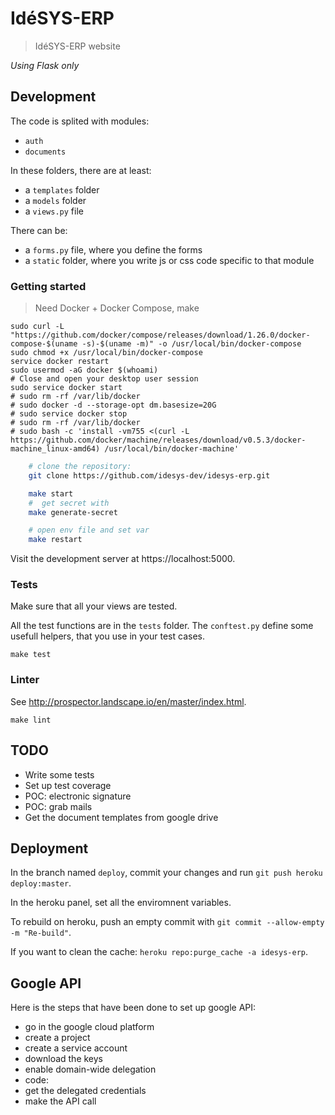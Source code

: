 # IdéSYS-ERP

> IdéSYS-ERP website

*Using Flask only*


## Development

The code is splited with modules:

 - `auth`
 - `documents`

In these folders, there are at least:
 - a `templates` folder
 - a `models` folder
 - a `views.py` file

There can be:
 - a `forms.py` file, where you define the forms
 - a `static` folder, where you write js or css code specific to that module

### Getting started

> Need Docker + Docker Compose, make

    sudo curl -L "https://github.com/docker/compose/releases/download/1.26.0/docker-compose-$(uname -s)-$(uname -m)" -o /usr/local/bin/docker-compose
    sudo chmod +x /usr/local/bin/docker-compose
    service docker restart
    sudo usermod -aG docker $(whoami)
    # Close and open your desktop user session
    sudo service docker start
    # sudo rm -rf /var/lib/docker
    # sudo docker -d --storage-opt dm.basesize=20G
    # sudo service docker stop
    # sudo rm -rf /var/lib/docker
    # sudo bash -c 'install -vm755 <(curl -L https://github.com/docker/machine/releases/download/v0.5.3/docker-machine_linux-amd64) /usr/local/bin/docker-machine'

```sh
    # clone the repository:
    git clone https://github.com/idesys-dev/idesys-erp.git

    make start
    #  get secret with
    make generate-secret

    # open env file and set var
    make restart

```

Visit the development server at https://localhost:5000.


### Tests

Make sure that all your views are tested.

All the test functions are in the `tests` folder. The `conftest.py` define some
usefull helpers, that you use in your test cases.

    make test

### Linter

See http://prospector.landscape.io/en/master/index.html.


    make lint


## TODO

 - Write some tests
 - Set up test coverage
 - POC: electronic signature
 - POC: grab mails
 - Get the document templates from google drive


## Deployment

In the branch named `deploy`, commit your changes and run `git push heroku deploy:master`.

In the heroku panel, set all the enviromnent variables.

To rebuild on heroku, push an empty commit with `git commit --allow-empty -m "Re-build"`.

If you want to clean the cache: `heroku repo:purge_cache -a idesys-erp`.


## Google API

Here is the steps that have been done to set up google API:

 - go in the google cloud platform
 - create a project
 - create a service account
 - download the keys
 - enable domain-wide delegation
 - code:
  - get the delegated credentials
  - make the API call
